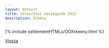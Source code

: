 ```yaml
---
layout: default
title: Választási névjegyzék 2022
description: Örkény
---
```


{% include settlementHTMLs/OOXrkeeny.html %}

[Vissza](./)